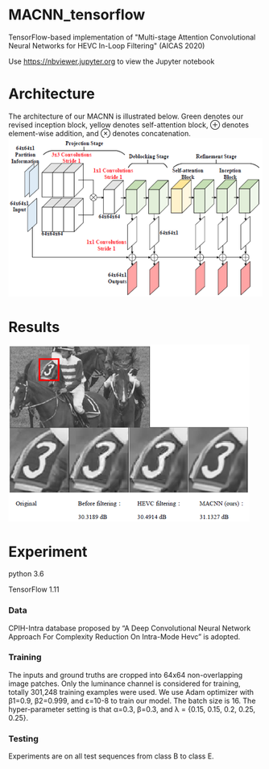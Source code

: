 # MACNN_tensorflow
TensorFlow-based implementation of "Multi-stage Attention Convolutional Neural Networks for HEVC In-Loop Filtering" (AICAS 2020)

Use https://nbviewer.jupyter.org to view the Jupyter notebook

# Architecture
The architecture of our MACNN is illustrated below. Green denotes our revised inception block, yellow denotes self-attention block, ⊕ denotes element-wise addition, and ⊗ denotes concatenation.
![architecture](MACNN_architecture.PNG)

# Results
![visual result](visual_result.PNG)


# Experiment

python 3.6

TensorFlow 1.11

### Data

CPIH-Intra database proposed by “A Deep Convolutional Neural Network Approach For Complexity Reduction On Intra-Mode Hevc” is adopted.

### Training

The inputs and ground truths are cropped into 64x64 non-overlapping image patches. Only the luminance channel is considered for training, totally 301,248 training examples were used. We use Adam optimizer with β1=0.9, β2=0.999, and ε=10-8 to train our model. The batch size is 16. The hyper-parameter setting is that α=0.3, β=0.3, and λ = {0.15, 0.15, 0.2, 0.25, 0.25}.

### Testing

Experiments are on all test sequences from class B to class E.
